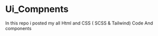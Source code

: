 
# Ui_Compnents





In this repo i posted my all Html and CSS ( SCSS &amp; Tailwind) Code 
And components 























